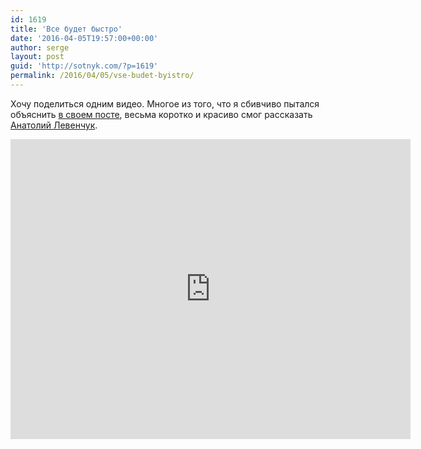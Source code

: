 ```yaml
---
id: 1619
title: 'Все будет быстро'
date: '2016-04-05T19:57:00+00:00'
author: serge
layout: post
guid: 'http://sotnyk.com/?p=1619'
permalink: /2016/04/05/vse-budet-byistro/
---
```


Хочу поделиться одним видео. Многое из того, что я сбивчиво пытался объяснить [в своем посте](https://sotnyk.github.io/2016/02/02/chelovechestvo-posledniy-rubezh/), весьма коротко и красиво смог рассказать [Анатолий Левенчук](http://ailev.livejournal.com/).

<iframe allowfullscreen="" frameborder="0" height="480" loading="lazy" src="https://www.youtube.com/embed/Ugk1kMh6weY" width="640"></iframe>
